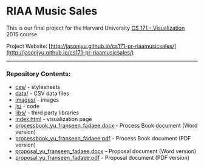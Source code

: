 # RIAA Music Sales

This is our final project for the Harvard University [CS 171 - Visualization ](http://www.cs171.org/2015/index.html) 2015 course.

Project Website: [http://jasonjyu.github.io/cs171-pr-riaamusicsales/](http://jasonjyu.github.io/cs171-pr-riaamusicsales/)

---

### Repository Contents:
* [css/](css/) - stylesheets
* [data/](data/) - CSV data files
* [images/](images/) - images
* [js/](js/) - code
* [libs/](lib/) - third party libraries
* [index.html](index.html) - visualization page
* [processbook_yu_franseen_fadaee.docx](processbook_yu_franseen_fadaee.docx) - Process Book document (Word version)
* [processbook_yu_franseen_fadaee.pdf](processbook_yu_franseen_fadaee.pdf) - Process Book document (PDF version)
* [proposal_yu_franseen_fadaee.docx](proposal_yu_franseen_fadaee.docx) - Proposal document (Word version)
* [proposal_yu_franseen_fadaee.pdf](proposal_yu_franseen_fadaee.pdf) - Proposal document (PDF version)

